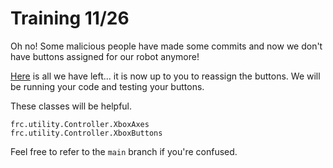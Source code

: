 # Training 11/26

Oh no! Some malicious people have made some commits and now we don't have buttons assigned for our robot anymore!

[Here](./src/main/java/frc/robot/Robot.java) is all we have left... it is now up to you to reassign the buttons. 
We will be running your code and testing your buttons.

These classes will be helpful.
```
frc.utility.Controller.XboxAxes
frc.utility.Controller.XboxButtons
```

Feel free to refer to the `main` branch if you're confused.
